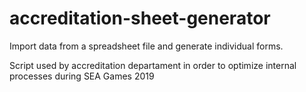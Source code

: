 # accreditation-sheet-generator
Import data from a spreadsheet file and generate individual forms.

Script used by accreditation departament in order to optimize internal processes during SEA Games 2019 
